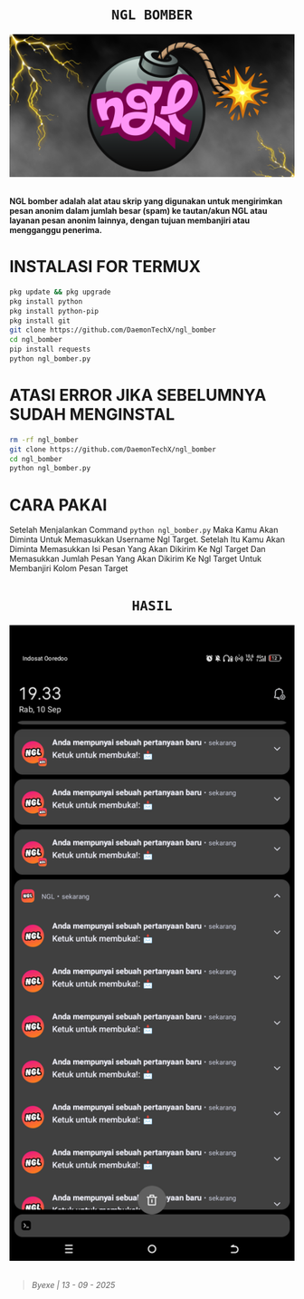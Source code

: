 <h1 align="center"><code>NGL BOMBER</code></h1> <p align="center"> <img src="https://github.com/DaemonTechX/ngl_bomber/blob/main/ngl_bomb.png" width="590"><br><br>
  
**NGL bomber adalah alat atau skrip yang digunakan untuk mengirimkan pesan anonim dalam jumlah besar (spam) ke tautan/akun NGL atau layanan pesan anonim lainnya, dengan tujuan membanjiri atau mengganggu penerima.**

# INSTALASI FOR TERMUX
```bash
pkg update && pkg upgrade
pkg install python
pkg install python-pip
pkg install git
git clone https://github.com/DaemonTechX/ngl_bomber
cd ngl_bomber
pip install requests
python ngl_bomber.py
```

# ATASI ERROR JIKA SEBELUMNYA SUDAH MENGINSTAL
```bash
rm -rf ngl_bomber
git clone https://github.com/DaemonTechX/ngl_bomber
cd ngl_bomber
python ngl_bomber.py
```

# CARA PAKAI
Setelah Menjalankan Command `python ngl_bomber.py` Maka Kamu Akan Diminta Untuk Memasukkan Username Ngl Target. Setelah Itu Kamu Akan Diminta Memasukkan Isi Pesan Yang Akan Dikirim Ke Ngl Target Dan Memasukkan Jumlah Pesan Yang Akan Dikirim Ke Ngl Target Untuk Membanjiri Kolom Pesan Target

<h1 align="center"><code>HASIL</code></h1> <p align="center"> <img src="https://github.com/DaemonTechX/ngl_bomber/blob/main/hasil.png" width="590"><br><br>

> _Byexe | 13 - 09 - 2025_
